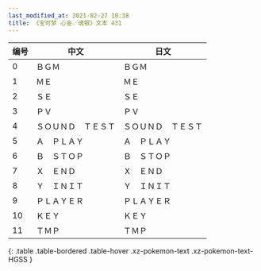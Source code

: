 ```yaml
---
last_modified_at: 2021-02-27 10:38
title: 《宝可梦 心金／魂银》文本 431
---
```

| 编号 | 中文 | 日文 |
| ---- | ---- | ---- |
| 0 | ＢＧＭ | ＢＧＭ |
| 1 | ＭＥ | ＭＥ |
| 2 | ＳＥ | ＳＥ |
| 3 | ＰＶ | ＰＶ |
| 4 | ＳＯＵＮＤ　ＴＥＳＴ | ＳＯＵＮＤ　ＴＥＳＴ |
| 5 | Ａ　ＰＬＡＹ | Ａ　ＰＬＡＹ |
| 6 | Ｂ　ＳＴＯＰ | Ｂ　ＳＴＯＰ |
| 7 | Ｘ　ＥＮＤ | Ｘ　ＥＮＤ |
| 8 | Ｙ　ＩＮＩＴ | Ｙ　ＩＮＩＴ |
| 9 | ＰＬＡＹＥＲ | ＰＬＡＹＥＲ |
| 10 | ＫＥＹ | ＫＥＹ |
| 11 | ＴＭＰ | ＴＭＰ |
{: .table .table-bordered .table-hover .xz-pokemon-text .xz-pokemon-text-HGSS }